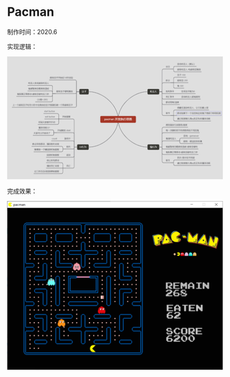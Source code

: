 # Pacman

制作时间：2020.6

 实现逻辑：

![Introduction](Images/Introduction.png)

完成效果：

![image-20220504211617946](Images/image-20220504211617946.png)

